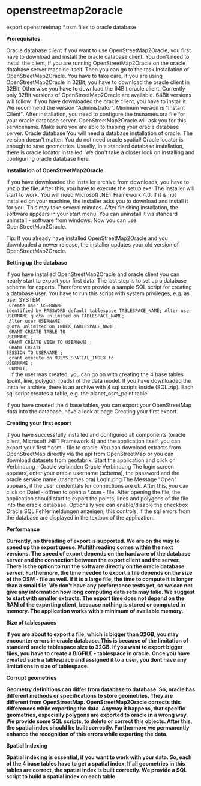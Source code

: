 # openstreetmap2oracle
export openstreetmap *.osm files to oracle database


<b>Prerequisites</b>

Oracle database client
If you want to use OpenStreetMap2Oracle, you first have to download and install the oracle database client. You don't need to install the client, if you are running OpenStreetMap2Oracle on the oracle database server machine itself. Then you can go to the task Installation of OpenStreetMap2Oracle. You have to take care, if you are using OpenStreetMap2Oracle in 32Bit, you have to download the oracle client in 32Bit. Otherwise you have to download the 64Bit oracle client. Currently only 32Bit versions of OpenStreetMap2Oracle are available. 64Bit versions will follow. If you have downloaded the oracle client, you have to install it. We recommend the version "Administrator". Minimum version is "Instant Client". After installation, you need to configure the tnsnames.ora file for your oracle database server. OpenStreetMap2Oracle will ask you for this servicename. Make sure you are able to tnsping your oracle database server. 
Oracle database
You will need a database installation of oracle. The version doesn't matter. You do not need oracle spatial! Oracle locator is enough to save geometries. Usually, in a standard database installation, there is oracle locator installed. We don't take a closer look on installing and configuring oracle database here.

<b>Installation of OpenStreetMap2Oracle</b>

If you have downloaded the Installer archive from downloads, you have to unzip the file. After this, you have to execute the setup.exe. The installer will start to work. You will need Microsoft .NET Framework 4.0. If it is not installed on your machine, the installer asks you to download and install it for you. This may take several minutes. After finishing installation, the software appears in your start menu. You can uninstall it via standard uninstall - software from windows. Now you can use OpenStreetMap2Oracle.

Tip: If you already have installed OpenStreetMap2Oracle and you downloaded a newer release, the installer updates your old version of OpenStreetMap2Oracle.

<b>Setting up the database</b>

If you have installed OpenStreetMap2Oracle and oracle client you can nearly start to export your first data. The last step is to set up a database schema for exports. 
Therefore we provide a sample SQL script for creating a database user. You have to run this script with system privileges, e.g. as user SYSTEM:<br />
<code>
Create user USERNAME identified by PASSWORD default tablespace TABLESPACE_NAME;
Alter user USERNAME quota unlimited on TABLESPACE_NAME;<br /> 
Alter user USERNAME quota unlimited on INDEX_TABLESPACE_NAME;<br /> 
GRANT CREATE TABLE TO USERNAME ;<br /> 
GRANT CREATE VIEW TO USERNAME ;<br /> 
GRANT CREATE SESSION TO USERNAME ;<br /> 
grant execute on MDSYS.SPATIAL_INDEX to USERNAME ;<br /> 
COMMIT;<br />
</code>
If the user was created, you can go on with creating the 4 base tables (point, line, polygon, roads) of the data model. If you have downloaded the Installer archive, there is an archive with 4 sql scripts inside (SQL.zip). Each sql script creates a table, e.g. the planet_osm_point table. 

If you have created the 4 base tables, you can export your OpenStreetMap data into the database, have a look at page Creating your first export.

<b>Creating your first export</b>

If you have successfully installed and configured all components (oracle client, Microsoft .NET Framework 4) and the application itself, you can export your first *.osm - file to oracle.
You can download extracts from OpenStreetMap directly via the api from OpenStreetMap or you can download datasets from geofabrik.
Start the application and click on Verbindung - Oracle verbinden
Oracle Verbindung
The login screen appears, enter your oracle username (schema), the password and the oracle service name (tnsnames.ora)
Login.png
The Message "Open" appears, if the user credentials for connections are ok. After this, you can click on Datei - öffnen to open a *.osm - file. After opening the file, the application should start to export the points, lines and polygons of the file into the oracle database. Optionally you can enable/disable the checkbox Oracle SQL Fehlermeldungen anzeigen, this controls, if the sql errors from the database are displayed in the textbox of the application.

<b>Performance<b/>

Currently, no threading of export is supported. We are on the way to speed up the export queue. Multithreading comes within the next versions. The speed of export depends on the hardware of the database server and the connection between the export client and the server. There is the option to run the software directly on the oracle database server. Furthermore, the time needed to export a file depends on the size of the OSM - file as well. If it is a large file, the time to compute it is longer than a small file. We don't have any performance tests yet, so we can not give any information how long computing data sets may take. We suggest to start with smaller extracts. The export time does not depend on the RAM of the exporting client, because nothing is stored or computed in memory. The application works with a minimum of available memory.

<b>Size of tablespaces</b>

If you are about to export a file, which is bigger than 32GB, you may encounter errors in oracle database. This is because of the limitation of standard oracle tablespace size to 32GB. If you want to export bigger files, you have to create a BIGFILE - tablespace in oracle. Once you have created such a tablespace and assigned it to a user, you dont have any limitations in size of tablespace.

<b>Corrupt geometries</b>

Geometry definitions can differ from database to database. So, oracle has different methods or specifications to store geometries. They are different from OpenStreetMap. OpenStreetMap2Oracle corrects this differences while exporting the data. Anyway it happens, that specific geometries, especially polygons are exported to oracle in a wrong way. We provide some SQL scripts, to delete or correct this objects. After this, the spatial index should be built correctly. 
Furthermore we permanently enhance the recognition of this errors while exporting the data.

<b>Spatial Indexing</b>

Spatial indexing is essential, if you want to work with your data. So, each of the 4 base tables have to get a spatial index. If all geometries in this tables are correct, the spatial index is built correctly. We provide a SQL script to build a spatial index on each table. 
